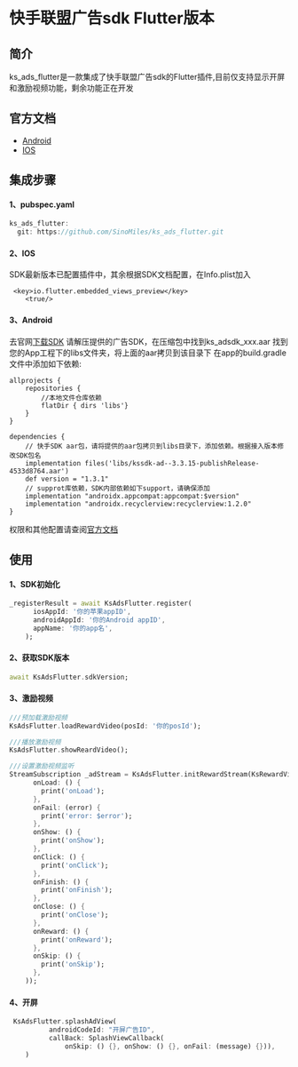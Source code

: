 # 快手联盟广告sdk Flutter版本

## 简介
  ks_ads_flutter是一款集成了快手联盟广告sdk的Flutter插件,目前仅支持显示开屏和激励视频功能，剩余功能正在开发

## 官方文档
* [Android](https://static.yximgs.com/udata/pkg/KS-Android-KSAdSDk/doc/4701b963d40a77bc0f45fd71d30b57da44.pdf)
* [IOS](https://static.yximgs.com/udata/pkg/KSAdSDKTarGz/doc/ksadsdk-iOS-readme-ad-3.3.14.pdf)

## 集成步骤
#### 1、pubspec.yaml
```Dart
ks_ads_flutter:
  git: https://github.com/SinoMiles/ks_ads_flutter.git
```

#### 2、IOS
SDK最新版本已配置插件中，其余根据SDK文档配置，在Info.plist加入
```
 <key>io.flutter.embedded_views_preview</key>
    <true/>
```

#### 3、Android
去官网[下载SDK](https://u.kuaishou.com/access)
请解压提供的⼴告SDK，在压缩包中找到ks_adsdk_xxx.aar
找到您的App⼯程下的libs⽂件夹，将上⾯的aar拷⻉到该⽬录下
在app的build.gradle⽂件中添加如下依赖:
```
allprojects {
    repositories {
        //本地⽂件仓库依赖
        flatDir { dirs 'libs'}
    }
}
```
```
dependencies {
    // 快⼿SDK aar包，请将提供的aar包拷⻉到libs⽬录下，添加依赖。根据接⼊版本修改SDK包名
    implementation files('libs/kssdk-ad--3.3.15-publishRelease-4533d8764.aar')
    def version = "1.3.1"
    // supprot库依赖，SDK内部依赖如下support，请确保添加
    implementation "androidx.appcompat:appcompat:$version"
    implementation "androidx.recyclerview:recyclerview:1.2.0"
}
```
权限和其他配置请查阅[官方文档](https://static.yximgs.com/udata/pkg/KS-Android-KSAdSDk/doc/4701b963d40a77bc0f45fd71d30b57da44.pdf)

## 使用

#### 1、SDK初始化
```Dart
_registerResult = await KsAdsFlutter.register(
      iosAppId: '你的苹果appID',
      androidAppId: '你的Android appID',
      appName: '你的app名',
    );
```
#### 2、获取SDK版本
```Dart
await KsAdsFlutter.sdkVersion;
```
#### 3、激励视频
```Dart
///预加载激励视频
KsAdsFlutter.loadRewardVideo(posId: '你的posId');

///播放激励视频
KsAdsFlutter.showReardVideo();

///设置激励视频监听
StreamSubscription _adStream = KsAdsFlutter.initRewardStream(KsRewardVideoCallback(
      onLoad: () {
        print('onLoad');
      },
      onFail: (error) {
        print('error: $error');
      },
      onShow: () {
        print('onShow');
      },
      onClick: () {
        print('onClick');
      },
      onFinish: () {
        print('onFinish');
      },
      onClose: () {
        print('onClose');
      },
      onReward: () {
        print('onReward');
      },
      onSkip: () {
        print('onSkip');
      },
    ));
```
#### 4、开屏
```Dart
 KsAdsFlutter.splashAdView(
          androidCodeId: "开屏广告ID",
          callBack: SplashViewCallback(
              onSkip: () {}, onShow: () {}, onFail: (message) {})),
    )
```

